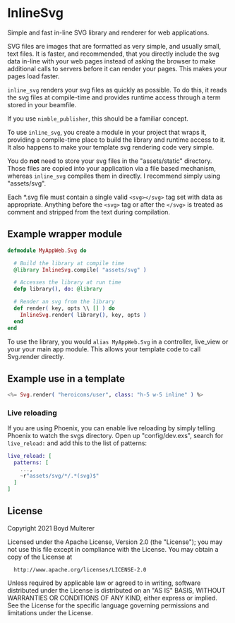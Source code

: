 # InlineSvg

  Simple and fast in-line SVG library and renderer for web applications.

  SVG files are images that are formatted as very simple, and usually small, text
  files. It is faster, and recommended, that you directly include the svg data
  in-line with your web pages instead of asking the browser to make additional
  calls to servers before it can render your pages. This makes your pages load faster.

  `inline_svg` renders your svg files as quickly as possible. To do this, it reads
  the svg files at compile-time and provides runtime access through a term
  stored in your beamfile.

  If you use `nimble_publisher`, this should be a familiar concept.

  To use `inline_svg`, you create a module in your project that wraps it, providing
  a compile-time place to build the library and runtime access to it. It also happens
  to make your template svg rendering code very simple.

  You do __not__ need to store your svg files in the "assets/static" directory. Those files
  are copied into your application via a file based mechanism, whereas `inline_svg` compiles
  them in directly. I recommend simply using "assets/svg".

  Each *.svg file must contain a single valid `<svg></svg>` tag set with data as appropriate. Anything before the `<svg>` tag or after the `</svg>` is treated as comment and stripped from the text during compilation.

  ## Example wrapper module
  ```elixir
  defmodule MyAppWeb.Svg do

    # Build the library at compile time
    @library InlineSvg.compile( "assets/svg" )

    # Accesses the library at run time
    defp library(), do: @library

    # Render an svg from the library
    def render( key, opts \\ [] ) do
      InlineSvg.render( library(), key, opts )
    end
  end
  ```

  To use the library, you would `alias MyAppWeb.Svg` in a controller, live_view or
  your your main app module. This allows your template code to call Svg.render directly.

  ## Example use in a template
  ```elixir
  <%= Svg.render( "heroicons/user", class: "h-5 w-5 inline" ) %>
  ```

  ### Live reloading

  If you are using Phoenix, you can enable live reloading by simply telling Phoenix to watch the svgs directory.
  Open up "config/dev.exs", search for `live_reload:` and add this to the list of patterns:

  ```elixir
  live_reload: [
    patterns: [
      ...,
      ~r"assets/svg/*/.*(svg)$"
    ]
  ]
  ```





## License

Copyright 2021 Boyd Multerer

  Licensed under the Apache License, Version 2.0 (the "License");
  you may not use this file except in compliance with the License.
  You may obtain a copy of the License at

      http://www.apache.org/licenses/LICENSE-2.0

  Unless required by applicable law or agreed to in writing, software
  distributed under the License is distributed on an "AS IS" BASIS,
  WITHOUT WARRANTIES OR CONDITIONS OF ANY KIND, either express or implied.
  See the License for the specific language governing permissions and
  limitations under the License.